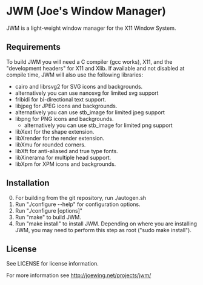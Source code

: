 JWM (Joe's Window Manager)
==============================================================================

JWM is a light-weight window manager for the X11 Window System.

Requirements
------------------------------------------------------------------------------
To build JWM you will need a C compiler (gcc works), X11, and the
"development headers" for X11 and Xlib.
If available and not disabled at compile time, JWM will also use
the following libraries:

 - cairo and librsvg2 for SVG icons and backgrounds.
  - alternatively you can use nanosvg for limited svg support
 - fribidi for bi-directional text support.
 - libjpeg for JPEG icons and backgrounds.
  - alternatively you can use stb_image for limited jpeg support
 - libpng for PNG icons and backgrounds.
   - alternatively you can use stb_image for limited png support
 - libXext for the shape extension.
 - libXrender for the render extension.
 - libXmu for rounded corners.
 - libXft for anti-aliased and true type fonts.
 - libXinerama for multiple head support.
 - libXpm for XPM icons and backgrounds.

Installation
------------------------------------------------------------------------------

 0. For building from the git repository, run ./autogen.sh
 1. Run "./configure --help" for configuration options.
 2. Run "./configure [options]"
 3. Run "make" to build JWM.
 4. Run "make install" to install JWM.  Depending on where you are installing
    JWM, you may need to perform this step as root ("sudo make install").

License
------------------------------------------------------------------------------
See LICENSE for license information.

For more information see http://joewing.net/projects/jwm/
